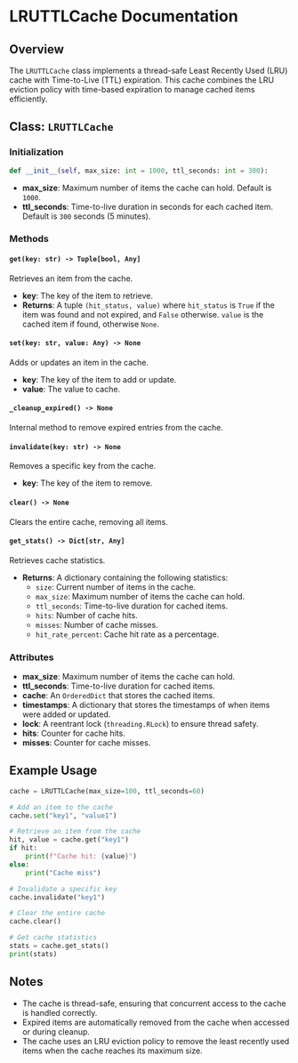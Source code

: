 # LRUTTLCache Documentation

## Overview

The `LRUTTLCache` class implements a thread-safe Least Recently Used (LRU) cache with Time-to-Live (TTL) expiration. This cache combines the LRU eviction policy with time-based expiration to manage cached items efficiently.

## Class: `LRUTTLCache`

### Initialization

```python
def __init__(self, max_size: int = 1000, ttl_seconds: int = 300):
```

- **max_size**: Maximum number of items the cache can hold. Default is `1000`.
- **ttl_seconds**: Time-to-live duration in seconds for each cached item. Default is `300` seconds (5 minutes).

### Methods

#### `get(key: str) -> Tuple[bool, Any]`

Retrieves an item from the cache.

- **key**: The key of the item to retrieve.
- **Returns**: A tuple `(hit_status, value)` where `hit_status` is `True` if the item was found and not expired, and `False` otherwise. `value` is the cached item if found, otherwise `None`.

#### `set(key: str, value: Any) -> None`

Adds or updates an item in the cache.

- **key**: The key of the item to add or update.
- **value**: The value to cache.

#### `_cleanup_expired() -> None`

Internal method to remove expired entries from the cache.

#### `invalidate(key: str) -> None`

Removes a specific key from the cache.

- **key**: The key of the item to remove.

#### `clear() -> None`

Clears the entire cache, removing all items.

#### `get_stats() -> Dict[str, Any]`

Retrieves cache statistics.

- **Returns**: A dictionary containing the following statistics:
  - `size`: Current number of items in the cache.
  - `max_size`: Maximum number of items the cache can hold.
  - `ttl_seconds`: Time-to-live duration for cached items.
  - `hits`: Number of cache hits.
  - `misses`: Number of cache misses.
  - `hit_rate_percent`: Cache hit rate as a percentage.

### Attributes

- **max_size**: Maximum number of items the cache can hold.
- **ttl_seconds**: Time-to-live duration for cached items.
- **cache**: An `OrderedDict` that stores the cached items.
- **timestamps**: A dictionary that stores the timestamps of when items were added or updated.
- **lock**: A reentrant lock (`threading.RLock`) to ensure thread safety.
- **hits**: Counter for cache hits.
- **misses**: Counter for cache misses.

## Example Usage

```python
cache = LRUTTLCache(max_size=100, ttl_seconds=60)

# Add an item to the cache
cache.set("key1", "value1")

# Retrieve an item from the cache
hit, value = cache.get("key1")
if hit:
    print(f"Cache hit: {value}")
else:
    print("Cache miss")

# Invalidate a specific key
cache.invalidate("key1")

# Clear the entire cache
cache.clear()

# Get cache statistics
stats = cache.get_stats()
print(stats)
```

## Notes

- The cache is thread-safe, ensuring that concurrent access to the cache is handled correctly.
- Expired items are automatically removed from the cache when accessed or during cleanup.
- The cache uses an LRU eviction policy to remove the least recently used items when the cache reaches its maximum size.